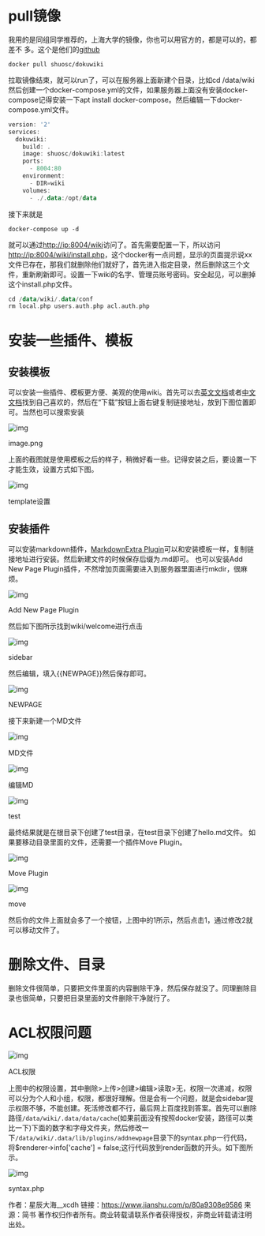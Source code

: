 # pull镜像

我用的是同组同学推荐的，上海大学的镜像，你也可以用官方的，都是可以的，都差不
 多。这个是他们的[github](https://links.jianshu.com/go?to=%5Bhttps%3A%2F%2Fgithub.com%2Fshuopensourcecommunity%2Fdocker-dokuwiki%5D(https%3A%2F%2Fgithub.com%2Fshuopensourcecommunity%2Fdocker-dokuwiki))



```undefined
docker pull shuosc/dokuwiki
```

拉取镜像结束，就可以run了，可以在服务器上面新建个目录，比如cd /data/wiki
 然后创建一个docker-compose.yml的文件，如果服务器上面没有安装docker-compose记得安装一下apt install docker-compose。然后编辑一下docker-compose.yml文件。



```kotlin
version: '2'
services:
  dokuwiki:
    build: .
    image: shuosc/dokuwiki:latest
    ports:
      - 8004:80
    environment:
      - DIR=wiki
    volumes:
      - ./.data:/opt/data
```

接下来就是



```undefined
docker-compose up -d
```

就可以通过[http://ip:8004/wiki](https://links.jianshu.com/go?to=http%3A%2F%2Fip%3A8004%2Fwiki)访问了。首先需要配置一下，所以访问[http://ip:8004/wiki/install.php](https://links.jianshu.com/go?to=http%3A%2F%2Fip%3A8004%2Fwiki%2Finstall.php)，这个docker有一点问题，显示的页面提示说xx文件已存在，那我们就删除他们就好了，首先进入指定目录，然后删除这三个文件，重新刷新即可。设置一下wiki的名字、管理员账号密码。安全起见，可以删掉这个install.php文件。



```kotlin
cd /data/wiki/.data/conf
rm local.php users.auth.php acl.auth.php
```

# 安装一些插件、模板

## 安装模板

可以安装一些插件、模板更方便、美观的使用wiki。首先可以去[英文文档](https://links.jianshu.com/go?to=https%3A%2F%2Fwww.dokuwiki.org%2Ftemplate)或者[中文文档](https://links.jianshu.com/go?to=https%3A%2F%2Fwww.dokuwiki.org%2Fzh%3Atemplate)找到自己喜欢的，然后在“下载”按钮上面右键复制链接地址，放到下图位置即可。当然也可以搜索安装

![img](https:////upload-images.jianshu.io/upload_images/5183118-972fb16182cc0052.png?imageMogr2/auto-orient/strip|imageView2/2/w/1200/format/webp)

image.png


 上面的截图就是使用模板之后的样子，稍微好看一些。记得安装之后，要设置一下才能生效，设置方式如下图。

![img](https:////upload-images.jianshu.io/upload_images/5183118-d07106346c340c29.png?imageMogr2/auto-orient/strip|imageView2/2/w/1200/format/webp)

template设置



## 安装插件

可以安装markdown插件，[MarkdownExtra Plugin](https://links.jianshu.com/go?to=https%3A%2F%2Fgithub.com%2Fnaokij%2Fdokuwiki-plugin-markdownextra%2Ftarball%2Fmaster)可以和安装模板一样，复制链接地址进行安装。然后新建文件的时候保存后缀为.md即可。
 也可以安装Add New Page Plugin插件，不然增加页面需要进入到服务器里面进行mkdir，很麻烦。

![img](https:////upload-images.jianshu.io/upload_images/5183118-332608ddd7b81934.png?imageMogr2/auto-orient/strip|imageView2/2/w/1200/format/webp)

Add New Page Plugin


 然后如下图所示找到wiki/welcome进行点击

![img](https:////upload-images.jianshu.io/upload_images/5183118-a7aca8619f889f20.png?imageMogr2/auto-orient/strip|imageView2/2/w/1200/format/webp)

sidebar


 然后编辑，填入{{NEWPAGE}}然后保存即可。

![img](https:////upload-images.jianshu.io/upload_images/5183118-28d2a815f185261c.png?imageMogr2/auto-orient/strip|imageView2/2/w/1200/format/webp)

NEWPAGE


 接下来新建一个MD文件

![img](https:////upload-images.jianshu.io/upload_images/5183118-ecdf8a3be3bc424a.png?imageMogr2/auto-orient/strip|imageView2/2/w/1200/format/webp)

MD文件



![img](https:////upload-images.jianshu.io/upload_images/5183118-c45bf072eba9a28d.png?imageMogr2/auto-orient/strip|imageView2/2/w/1200/format/webp)

编辑MD



![img](https:////upload-images.jianshu.io/upload_images/5183118-dd35ae2a5cf233af.png?imageMogr2/auto-orient/strip|imageView2/2/w/1200/format/webp)

test


 最终结果就是在根目录下创建了test目录，在test目录下创建了hello.md文件。
 如果要移动目录里面的文件，还需要一个插件Move Plugin。

![img](https:////upload-images.jianshu.io/upload_images/5183118-c231fd55eda6bf4a.png?imageMogr2/auto-orient/strip|imageView2/2/w/1200/format/webp)

Move Plugin



![img](https:////upload-images.jianshu.io/upload_images/5183118-8a2454b091522ee3.png?imageMogr2/auto-orient/strip|imageView2/2/w/1200/format/webp)

move


 然后你的文件上面就会多了一个按钮，上图中的1所示，然后点击1，通过修改2就可以移动文件了。



# 删除文件、目录

删除文件很简单，只要把文件里面的内容删除干净，然后保存就没了。同理删除目录也很简单，只要把目录里面的文件删除干净就行了。

# ACL权限问题

![img](https:////upload-images.jianshu.io/upload_images/5183118-a580c1d9b3e98a83.png?imageMogr2/auto-orient/strip|imageView2/2/w/1200/format/webp)

ACL权限

上图中的权限设置，其中删除>上传>创建>编辑>读取>无，权限一次递减，权限可以分为个人和小组，权限，都很好理解。但是会有一个问题，就是会sidebar提示权限不够，不能创建。死活修改都不行，最后网上百度找到答案。首先可以删除路径`/data/wiki/.data/data/cache`(如果前面没有按照docker安装，路径可以类比一下)下面的数字和字母文件夹，然后修改一下`/data/wiki/.data/lib/plugins/addnewpage`目录下的syntax.php一行代码，将$renderer->info['cache'] = false;这行代码放到render函数的开头。如下图所示。

![img](https:////upload-images.jianshu.io/upload_images/5183118-bd2c3a2aee1a4e3a.png?imageMogr2/auto-orient/strip|imageView2/2/w/1196/format/webp)

syntax.php



作者：星辰大海__xcdh
链接：https://www.jianshu.com/p/80a9308e9586
来源：简书
著作权归作者所有。商业转载请联系作者获得授权，非商业转载请注明出处。